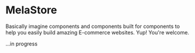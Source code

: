 # MelaStore

Basically imagine components and components built for components to help you easily build amazing E-commerce websites. Yup! You're welcome.

...in progress